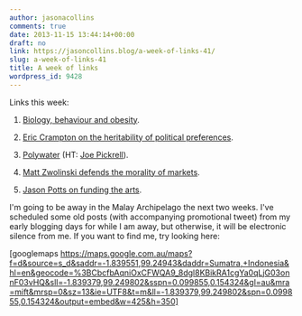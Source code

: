 ```yaml
---
author: jasonacollins
comments: true
date: 2013-11-15 13:44:14+00:00
draft: no
link: https://jasoncollins.blog/a-week-of-links-41/
slug: a-week-of-links-41
title: A week of links
wordpress_id: 9428
---
```


Links this week:



	
  1. [Biology, behaviour and obesity](http://www.nytimes.com/2013/11/10/business/the-co-villains-behind-obesitys-rise.html?_r=0).

	
  2. [Eric Crampton on the heritability of political preferences](http://offsettingbehaviour.blogspot.com/2013/11/partisan-heritability.html).

	
  3. [Polywater](http://www.slate.com/articles/health_and_science/science/2013/11/polywater_history_and_science_mistakes_the_u_s_and_ussr_raced_to_create.single.html) (HT: [Joe Pickrell](https://twitter.com/joe_pickrell)).

	
  4. [Matt Zwolinski defends the morality of markets](http://bleedingheartlibertarians.com/2013/11/defending-the-morality-of-markets).

	
  5. [Jason Potts on funding the arts](http://theconversation.com/youve-got-7-billion-so-how-will-you-fund-the-arts-18839).


I'm going to be away in the Malay Archipelago the next two weeks. I've scheduled some old posts (with accompanying promotional tweet) from my early blogging days for while I am away, but otherwise, it will be electronic silence from me. If you want to find me, try looking here:

[googlemaps https://maps.google.com.au/maps?f=d&source=s_d&saddr=-1.839551,99.24943&daddr=Sumatra,+Indonesia&hl=en&geocode=%3BCbcfbAqniOxCFWQA9_8dgl8KBikRA1cgYa0qLjG03onnF03vHQ&sll=-1.839379,99.249802&sspn=0.099855,0.154324&gl=au&mra=mift&mrsp=0&sz=13&ie=UTF8&t=m&ll=-1.839379,99.249802&spn=0.099855,0.154324&output=embed&w=425&h=350]
